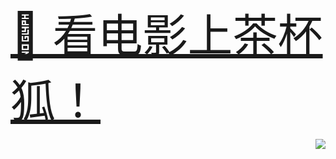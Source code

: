 <a href="https://www.cupfox.com" style="font-size: 72px">🦊 看电影上茶杯狐！</a>
<p align="right"><img src="https://visitor-badge.glitch.me/badge?page_id=Jackeriss"/></p>
